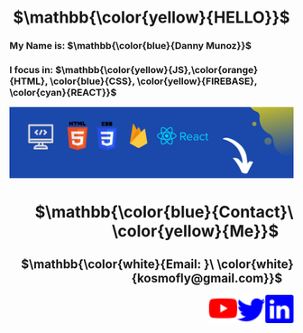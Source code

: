 <h1 align='center'>$\mathbb{\color{yellow}{HELLO}}$</h1>
<h3>My Name is: $\mathbb{\color{blue}{Danny Munoz}}$</h3>
<h3>I focus in: $\mathbb{\color{yellow}{JS},\color{orange}{HTML}, \color{blue}{CSS}, \color{yellow}{FIREBASE}, \color{cyan}{REACT}}$</h3>
<img src="https://github.com/DonnyMz/DonnyMz/blob/main/githubImages/code.png" />
<h1 align='right'> $\mathbb{\color{blue}{Contact}\ \color{yellow}{Me}}$ &nbsp; &nbsp;</h1>
<h2 align='right'> $\mathbb{\color{white}{Email: }\ \color{white}{kosmofly@gmail.com}}$ &nbsp; &nbsp;</h2>
<section>
<picture >
  <a href='linkedin.com/in/danny-munoz-reyes-074956231' >
  <img alt="Shows an illustrated social link to my Twitter account" src="https://github.com/DonnyMz/DonnyMz/blob/main/githubImages/linkedin.svg" width="50" height="50" align='right'> 
  </a>
</picture>
  <section>
<picture >
  <a href='https://twitter.com/DoniMunoz'>
  <img alt="Shows an illustrated social link to my Twitter account" src="https://github.com/DonnyMz/DonnyMz/blob/main/githubImages/twitter.svg" width="50" height="50" align='right'> 
  </a>
</picture>
  <picture >
  <a href='https://www.youtube.com/channel/UCf3hvpcVYeOtNOOAafeTRrA'>
  <img alt="Shows an illustrated social link to my Youtube channel" src="https://github.com/DonnyMz/DonnyMz/blob/main/githubImages/youtube.svg" width="50" height="50" align='right'> 
  </a>
</picture>
  </section>

<!--
**DonnyMz/DonnyMz** is a ✨ _special_ ✨ repository because its `README.md` (this file) appears on your GitHub profile.

Here are some ideas to get you started:

- 🔭 I’m currently working on ...
- 🌱 I’m currently learning ...
- 👯 I’m looking to collaborate on ...
- 🤔 I’m looking for help with ...
- 💬 Ask me about ...
- 📫 How to reach me: ...
- 😄 Pronouns: ...
- ⚡ Fun fact: ...
-->
